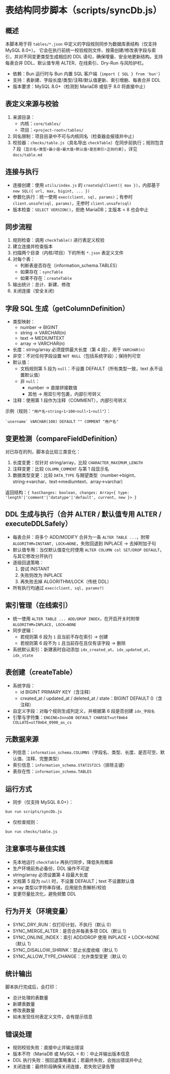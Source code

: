 # 表结构同步脚本（scripts/syncDb.js）

## 概述

本脚本用于将 `tables/*.json` 中定义的字段规则同步为数据库表结构（仅支持 MySQL 8.0+）。
它会在执行前统一校验规则文件、按需创建/修改表字段与索引，并对不同变更类型生成相应的 DDL 语句，确保增量、安全地更新结构。支持每表合并 DDL、默认值专用 ALTER、在线索引、Dry-Run 与风险护栏。

- 依赖：Bun 运行时与 Bun 内置 SQL 客户端（`import { SQL } from 'bun'`）
- 支持：表新建、字段长度/类型/注释/默认值更新、索引增删、每表合并 DDL
- 版本要求：MySQL 8.0+（检测到 MariaDB 或低于 8.0 将直接中止）

## 表定义来源与校验

1. 来源目录：
    - 内核：`core/tables/`
    - 项目：`<project-root>/tables/`
2. 同名限制：项目目录中不可与内核同名（检查器会报错并中止）
3. 校验器：`checks/table.js`（具名导出 `checkTable`）在同步前执行；规则包含 7 段（`显示名⚡类型⚡最小值⚡最大值⚡默认值⚡是否索引⚡正则约束`），详见 `docs/table.md`

## 连接与执行

- 连接创建：使用 `utils/index.js` 的 `createSqlClient({ max })`，内部基于 `new SQL({ url, max, bigint, ... })`
- 参数化执行：统一使用 `exec(client, sql, params)`；有参时 `client.unsafe(sql, params)`，无参时 `client.unsafe(sql)`
- 版本检查：`SELECT VERSION()`，拒绝 MariaDB；主版本 < 8 也会中止

## 同步流程

1. 规则检查：调用 `checkTable()` 进行表定义校验
2. 建立连接并检查版本
3. 扫描两个目录（内核/项目）下的所有 `*.json` 表定义文件
4. 对每个表：
    - 判断表是否存在（information_schema.TABLES）
    - 如果存在：`syncTable`
    - 如果不存在：`createTable`
5. 输出统计：总计、新建、修改
6. 关闭连接（安全关闭）

## 字段 SQL 生成（getColumnDefinition）

- 类型映射：
    - number → BIGINT
    - string → VARCHAR(n)
    - text → MEDIUMTEXT
    - array → VARCHAR(n)
- 长度：string/array 必须提供最大长度（第 4 段），用于 `VARCHAR(n)`
- 非空：不对任何字段设置 `NOT NULL`（包括系统字段）；保持列可空
- 默认值：
    - 文档规则第 5 段为 `null`：不设置 DEFAULT（所有类型一致，text 永不设置默认值）
    - 非 `null`：
        - number → 直接拼接数值
        - 其他 → 用双引号包裹，内部引号转义
- 注释：使用第 1 段作为注释（COMMENT），内部引号转义

示例（规则：`"用户名⚡string⚡1⚡100⚡null⚡1⚡null"`）：

```
`username` VARCHAR(100) DEFAULT "" COMMENT "用户名"
```

## 变更检测（compareFieldDefinition）

对已存在的列，脚本会比较三类变化：

1. 长度变更：仅针对 string/array，比较 `CHARACTER_MAXIMUM_LENGTH`
2. 注释变更：比较 `COLUMN_COMMENT` 与第 1 段显示名
3. 数据类型变更：比较 `DATA_TYPE` 与期望类型（number→bigint、string→varchar、text→mediumtext、array→varchar）

返回结构：`{ hasChanges: boolean, changes: Array<{ type: 'length'|'comment'|'datatype'|'default', current, new }> }`

## DDL 生成与执行（合并 ALTER / 默认值专用 ALTER / executeDDLSafely）

- 每表合并：将多个 ADD/MODIFY 合并为一条 `ALTER TABLE ...`，附带 `ALGORITHM=INSTANT, LOCK=NONE`，失败回退到 INPLACE → 去掉附加子句
- 默认值专用：当仅默认值变化时使用 `ALTER COLUMN col SET/DROP DEFAULT`，与其它修改分开执行
- 逐级回退策略：
    1. 尝试 INSTANT
    2. 失败则改为 INPLACE
    3. 再失败去掉 ALGORITHM/LOCK（传统 DDL）
- 所有执行均通过 `exec(client, sql, params?)`

## 索引管理（在线索引）

- 统一使用 `ALTER TABLE ... ADD/DROP INDEX`，在开启开关时附带 `ALGORITHM=INPLACE, LOCK=NONE`
- 同步逻辑：
    - 若规则第 6 段为 `1` 且当前不存在索引 → 创建
    - 若规则第 6 段不为 `1` 且当前存在且仅有该字段 → 删除
- 系统默认索引：新建表时自动添加 `idx_created_at`、`idx_updated_at`、`idx_state`

## 表创建（createTable）

- 系统字段：
    - id BIGINT PRIMARY KEY（含注释）
    - created_at / updated_at / deleted_at / state：BIGINT DEFAULT 0（含注释）
- 自定义字段：对每个规则生成列定义，并根据第 6 段是否创建 `idx_字段名`
- 引擎与字符集：`ENGINE=InnoDB DEFAULT CHARSET=utf8mb4 COLLATE=utf8mb4_0900_as_cs`

## 元数据来源

- 列信息：`information_schema.COLUMNS`（字段名、类型、长度、是否可空、默认值、注释、完整类型）
- 索引信息：`information_schema.STATISTICS`（排除主键）
- 表存在性：`information_schema.TABLES`

## 运行方式

- 同步（仅支持 MySQL 8.0+）：

```bash
bun run scripts/syncDb.js
```

- 仅检查规则：

```bash
bun run checks/table.js
```

## 注意事项与最佳实践

- 先本地运行 `checkTable` 再执行同步，降低失败概率
- 生产环境前务必备份，DDL 操作不可逆
- string/array 必须设置第 4 段最大长度
- 文档第 5 段为 `null` 时，不设置 DEFAULT；text 不设置默认值
- array 类型以字符串存储，应用层负责解析/校验
- 变更尽量批次化，避免频繁 DDL

## 行为开关（环境变量）

- SYNC_DRY_RUN：仅打印计划，不执行（默认 0）
- SYNC_MERGE_ALTER：是否合并每表多项 DDL（默认 1）
- SYNC_ONLINE_INDEX：索引 ADD/DROP 使用 INPLACE + LOCK=NONE（默认 1）
- SYNC_DISALLOW_SHRINK：禁止长度收缩（默认 1）
- SYNC_ALLOW_TYPE_CHANGE：允许类型变更（默认 0）

## 统计输出

脚本执行完成后，会打印：

- 总计处理的表数量
- 新建表数量
- 修改表数量
- 如未发现任何表定义文件，会有提示信息

## 错误处理

- 规则校验失败：直接中止并输出错误
- 版本不符（MariaDB 或 MySQL < 8）：中止并输出版本信息
- DDL 执行失败：按回退策略重试；若最终失败，会抛出错误并中止
- 关闭连接：最终阶段确保关闭连接，若失败记录告警

